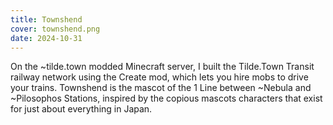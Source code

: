 ```yaml
---
title: Townshend
cover: townshend.png
date: 2024-10-31
---
```

On the ~tilde.town modded Minecraft server, I built the Tilde.Town Transit railway network using the Create mod, which lets you hire mobs to drive your trains. Townshend is the mascot of the 1 Line between ~Nebula and ~Pilosophos Stations, inspired by the copious mascots characters that exist for just about everything in Japan.